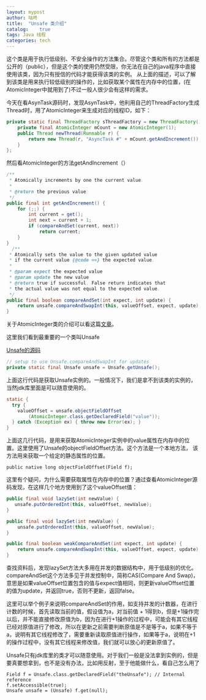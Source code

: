 ```yaml
---
layout: mypost
author: 咕咚
title:  "Unsafe 类介绍"
catalog:    true
tags: Java 线程
categories: tech 
---
```

这个类是用于执行低级别、不安全操作的方法集合。尽管这个类和所有的方法都是公开的（public），但是这个类的使用仍然受限，你无法在自己的java程序中直接使用该类，因为只有授信的代码才能获得该类的实例。
从上面的描述，可以了解到该类是用来执行较低级别的操作的，比如获取某个属性在内存中的位置，(在AtomicInteger中就用到了)不过一般人很少会有这样的需求。

今天在看AsynTask源码时，发现AsynTask中，他利用自己的ThreadFactory生成Thread时，用了AtomicInteger来生成对应的线程ID，如下：

```java
private static final ThreadFactory sThreadFactory = new ThreadFactory() {
    private final AtomicInteger mCount = new AtomicInteger(1);
    public Thread newThread(Runnable r) {
        return new Thread(r, "AsyncTask #" + mCount.getAndIncrement());
    }
};
```

然后看AtomicInteger的方法getAndIncrement（）

```java
/**
 * Atomically increments by one the current value.
 *
 * @return the previous value
 */
public final int getAndIncrement() {
    for (;;) {
        int current = get();
        int next = current + 1;
        if (compareAndSet(current, next))
            return current;
    }
}
  /**
 * Atomically sets the value to the given updated value
 * if the current value {@code ==} the expected value.
 *
 * @param expect the expected value
 * @param update the new value
 * @return true if successful. False return indicates that
 * the actual value was not equal to the expected value.
 */
public final boolean compareAndSet(int expect, int update) {
    return unsafe.compareAndSwapInt(this, valueOffset, expect, update);
}
```

关于AtomicInteger类的介绍可以看这篇[文章](http://localhost:4000/java/2015/08/03/AtomicInteger_Introduce/)。


这里我们看到最重要的一个类叫Unsafe

[Unsafe的源码](http://www.docjar.com/html/api/sun/misc/Unsafe.java.html)


```java
// setup to use Unsafe.compareAndSwapInt for updates
private static final Unsafe unsafe = Unsafe.getUnsafe();
```

上面这行代码是获取Unsafe实例的。一般情况下，我们是拿不到该类的实例的，当然jdk库里面是可以随意使用的。

```java
static {
  try {
    valueOffset = unsafe.objectFieldOffset
        (AtomicInteger.class.getDeclaredField("value"));
  } catch (Exception ex) { throw new Error(ex); }
}
```


上面这几行代码，是用来获取AtomicInteger实例中的value属性在内存中的位置。这里使用了Unsafe的objectFieldOffset方法。这个方法是一个本地方法， 该方法用来获取一个给定的静态属性的位置。


    public native long objectFieldOffset(Field f);
这里有个疑问，为什么需要获取属性在内存中的位置？通过查看AtomicInteger源码发现，在这样几个地方使用到了这个valueOffset值：




```java
public final void lazySet(int newValue) {
   unsafe.putOrderedInt(this, valueOffset, newValue);
}

public final void lazySet(int newValue) {
    unsafe.putOrderedInt(this, valueOffset, newValue);
}

public final boolean weakCompareAndSet(int expect, int update) {
    return unsafe.compareAndSwapInt(this, valueOffset, expect, update);
}
```

查找资料后，发现lazySet方法大多用在并发的数据结构中，用于低级别的优化。compareAndSet这个方法多见于并发控制中，简称CAS(Compare And Swap)，意思是如果valueOffset位置包含的值与expect值相同，则更新valueOffset位置的值为update，并返回true，否则不更新，返回false。

这里可以举个例子来说明compareAndSet的作用，如支持并发的计数器，在进行计数的时候，首先读取当前的值，假设值为a，对当前值 + 1得到b，但是+1操作完以后，并不能直接修改原值为b，因为在进行+1操作的过程中，可能会有其它线程已经对原值进行了修改，所以在更新之前需要判断原值是不是等于a，如果不等于a，说明有其它线程修改了，需要重新读取原值进行操作，如果等于a，说明在+1的操作过程中，没有其它线程来修改值，我们就可以放心的更新原值了。

Unsafe只有jdk库里的类才可以随意使用。对于我们一般是没法拿到实例的，但是要真要想拿到，也不是没有办法，比如用反射，至于他能做什么，看自己怎么用了

    Field f = Unsafe.class.getDeclaredField("theUnsafe"); // Internal reference  
    f.setAccessible(true);  
    Unsafe unsafe = (Unsafe) f.get(null);
